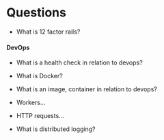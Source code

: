 # Questions

- What is 12 factor rails?


#### DevOps

- What is a health check in relation to devops?

- What is Docker?

- What is an image, container in relation to devops?

- Workers...

- HTTP requests...



- What is distributed logging?
